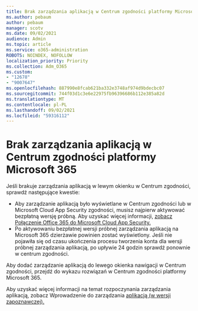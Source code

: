 ```yaml
---
title: Brak zarządzania aplikacją w Centrum zgodności platformy Microsoft 365
ms.author: pebaum
author: pebaum
manager: scotv
ms.date: 09/02/2021
audience: Admin
ms.topic: article
ms.service: o365-administration
ROBOTS: NOINDEX, NOFOLLOW
localization_priority: Priority
ms.collection: Adm_O365
ms.custom:
- "12678"
- "9007647"
ms.openlocfilehash: 887990e8fcab621ba332e3748af974d9bdecbc07
ms.sourcegitcommit: 744f03d1c3e6e22975fb96396686b112e385a82d
ms.translationtype: MT
ms.contentlocale: pl-PL
ms.lasthandoff: 09/02/2021
ms.locfileid: "59316112"
---
```

# <a name="app-governance-missing-from-microsoft-365-compliance-center"></a>Brak zarządzania aplikacją w Centrum zgodności platformy Microsoft 365

Jeśli brakuje zarządzania aplikacją w lewym okienku w Centrum zgodności, sprawdź następujące kwestie:

- Aby zarządzanie aplikacją było wyświetlane w Centrum zgodności lub w Microsoft Cloud App Security zgodności, musisz najpierw aktywować bezpłatną wersję próbną. Aby uzyskać więcej informacji, [zobacz Połączenie Office 365 do Microsoft Cloud App Security.](https://docs.microsoft.com/cloud-app-security/connect-office-365-to-microsoft-cloud-app-security)
- Po aktywowaniu bezpłatnej wersji próbnej zarządzania aplikacją na Microsoft 365 dzierżawie powinien zostać wyświetlony. Jeśli nie pojawiła się od czasu ukończenia procesu tworzenia konta dla wersji próbnej zarządzania aplikacją, po upływie 24 godzin sprawdź ponownie w centrum zgodności.

Aby dodać zarządzanie aplikacją do lewego okienka nawigacji w Centrum zgodności, przejdź do wykazu rozwiązań w Centrum zgodności platformy Microsoft 365.

Aby uzyskać więcej informacji na temat rozpoczynania zarządzania aplikacją, zobacz Wprowadzenie do zarządzania [aplikacją (w wersji zapoznawczej).](https://docs.microsoft.com/microsoft-365/compliance/app-governance-get-started)